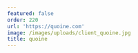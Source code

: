 ```yaml
---
featured: false
order: 220
url: 'https://quoine.com'
image: /images/uploads/client_quoine.jpg
title: quoine
---
```

